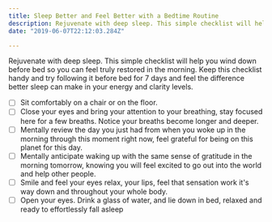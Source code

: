 ```yaml
---
title: Sleep Better and Feel Better with a Bedtime Routine
description: Rejuvenate with deep sleep. This simple checklist will help you wind down before bed so you can feel truly restored in the morning
date: "2019-06-07T22:12:03.284Z"

---
```


Rejuvenate with deep sleep. This simple checklist will help you wind down before bed so you can feel truly restored in the morning. Keep this checklist handy and try following it before bed for 7 days and feel the difference better sleep can make in your energy and clarity levels.

- [ ] Sit comfortably on a chair or on the floor.
- [ ] Close your eyes and bring your attention to your breathing, stay focused here for a few breaths. Notice your breaths become longer and deeper.
- [ ] Mentally review the day you just had from when you woke up in the morning through this moment right now, feel grateful for being on this planet for this day.
- [ ] Mentally anticipate waking up with the same sense of gratitude in the morning tomorrow, knowing you will feel excited to go out into the world and help other people.
- [ ] Smile and feel your eyes relax, your lips, feel that sensation work it's way down and throughout your whole body.
- [ ] Open your eyes. Drink a glass of water, and lie down in bed, relaxed and ready to effortlessly fall asleep